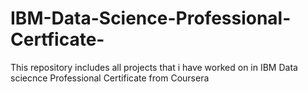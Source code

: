 # IBM-Data-Science-Professional-Certficate-
This repository includes all projects that i have worked on in IBM Data sciecnce Professional Certificate from Coursera
